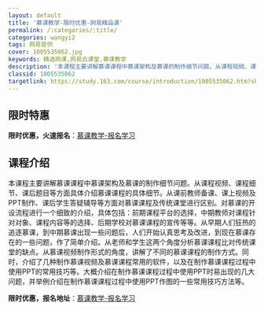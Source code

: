 ```yaml
---
layout: default
title: '慕课教学-限时优惠-网易精品课'
permalink: /:categories/:title/
categories: wangyi2
tags: 网易提供
cover: 1005535062.jpg
keywords: 精选网课,网易云课堂,慕课教学
description: '本课程主要讲解慕课课程中慕课架构及慕课的制作细节问题。从课程视频、课程细节、课后题目等方面具体介绍慕课课程的具体细节。从'
classid: 1005535062
targetlink: https://study.163.com/course/introduction/1005535062.htm?share=1&shareId=1025206652&utm_campaign=share&utm_medium=iphoneShare&utm_source=&utm_u=1025206652
---
```


## 限时特惠

**限时优惠，火速报名**：[慕课教学-报名学习](https://study.163.com/course/introduction/1005535062.htm?share=1&shareId=1025206652&utm_campaign=share&utm_medium=iphoneShare&utm_source=&utm_u=1025206652)

## 课程介绍

本课程主要讲解慕课课程中慕课架构及慕课的制作细节问题。从课程视频、课程细节、课后题目等方面具体介绍慕课课程的具体细节。从课前教师备课、课上视频及PPT制作、课后学生答疑辅导等方面对慕课课程及传统课堂进行区别。对慕课的开设流程进行一个细致的介绍，具体包括：前期课程平台的选择，中期教师对课程针对对象、课程内容等的选择、后期学校对慕课课程的宣传等等。从早期人们狂热的追逐慕课，到中期慕课出现一些问题后，人们开始认真思考及改进，到现在慕课存在的一些问题，作了简单介绍。从老师和学生这两个角度分析慕课课程比对传统课堂的缺点。从慕课视频制作形式的角度，讲解了不同的慕课课程的制作方式。同时，介绍了几种制作慕课视频及慕课课程常用的软件，以及在制作慕课课程过程中使用PPT的常用技巧等。大概介绍在制作慕课课程过程中使用PPT时易出现的几大问题，并举例介绍在制作慕课课程过程中使用PPT作图的一些常用技巧方法等。

**限时优惠，报名地址**：[慕课教学-报名学习](https://study.163.com/course/introduction/1005535062.htm?share=1&shareId=1025206652&utm_campaign=share&utm_medium=iphoneShare&utm_source=&utm_u=1025206652)

